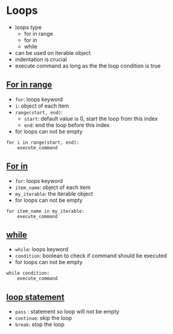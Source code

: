 # Loops
- loops type
    - for in range
    - for in
    - while
- can be used on iterable object
- indentation is crucial
- execute command as long as the the loop condition is true

## [For in range](https://github.com/HidayatRivai2020/Python/tree/main/loops/for_in_range.py)
- `for`: loops keyword
- `i`: object of each item
- `range(start, end)`: 
    - `start`: default value is 0, start the loop from this index 
    - `end`: end the loop before this index 
- for loops can not be empty

```
for i in range(start, end):
    execute_command
```

## [For in](https://github.com/HidayatRivai2020/Python/tree/main/loops/for_in.py)
- `for`: loops keyword
- `item_name`: object of each item
- `my_iterable`: the iterable object 
- for loops can not be empty

```
for item_name in my_iterable:
    execute_command
```

## [while](https://github.com/HidayatRivai2020/Python/tree/main/loops/while.py)
- `while`: loops keyword
- `condition`: boolean to check if command should be executed
- for loops can not be empty

```
while condition:
    execute_command
```

## [loop statement](https://github.com/HidayatRivai2020/Python/tree/main/loops/loop_statement.py)
- `pass` : statement so loop will not be empty
- `continue`: skip the loop
- `break`: stop the loop